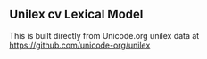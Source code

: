Unilex cv Lexical Model
----------------------

This is built directly from Unicode.org unilex data at
https://github.com/unicode-org/unilex
